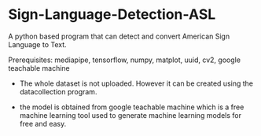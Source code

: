# Sign-Language-Detection-ASL
A python based program that can detect and convert American Sign Language to Text.

Prerequisites: mediapipe, tensorflow, numpy, matplot, uuid, cv2, google teachable machine

* The whole dataset is not uploaded. However it can be created using the datacollection program.

* the model is obtained from google teachable machine which is a free machine learning tool used to generate machine learning models for free and easy.
